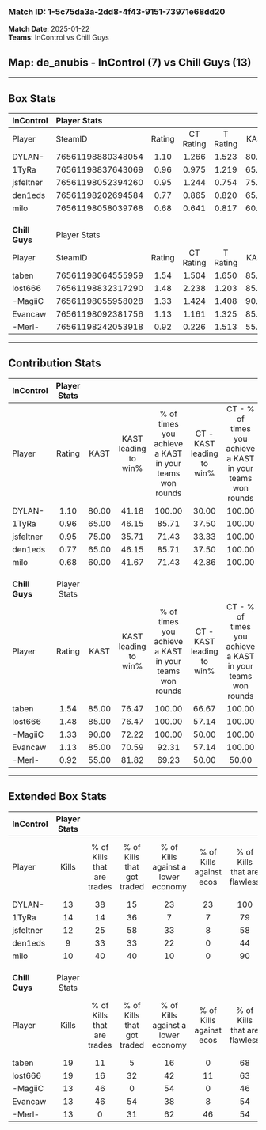 ### Match ID: 1-5c75da3a-2dd8-4f43-9151-73971e68dd20  
**Match Date**: 2025-01-22  
**Teams**: InControl vs Chill Guys  

## **Map**: de_anubis - InControl (7) vs Chill Guys (13)  
---  

## Box Stats  

| **InControl**  | Player Stats      |        |           |          |       |      |       |         |        |      |     |
| :- | :- | :-: | :-: | :-: | :-: | :-: | :-: | :-: | :-: | :-: | :-: |
| Player         | SteamID           | Rating | CT Rating | T Rating | KAST  | ADR  | Kills | Assists | Deaths | K/D  | HS% |
| DYLAN-         | 76561198880348054 |  1.10  |   1.266   |  1.523   | 80.00 | 83.8 |  13   |    4    |   15   | 0.87 | 46  |
| 1TyRa          | 76561198837643069 |  0.96  |   0.975   |  1.219   | 65.00 | 78.2 |  14   |    5    |   17   | 0.82 | 71  |
| jsfeltner      | 76561198052394260 |  0.95  |   1.244   |  0.754   | 75.00 | 80.3 |  12   |    4    |   17   | 0.71 | 58  |
| den1eds        | 76561198202694584 |  0.77  |   0.865   |  0.820   | 65.00 | 62.6 |   9   |    3    |   14   | 0.64 | 44  |
| milo           | 76561198058039768 |  0.68  |   0.641   |  0.817   | 60.00 | 45.3 |  10   |    1    |   15   | 0.67 | 50  |
|                |                   |        |           |          |       |      |       |         |        |      |     |
|                |                   |        |           |          |       |      |       |         |        |      |     |
|                |                   |        |           |          |       |      |       |         |        |      |     |
| **Chill Guys** | Player Stats      |        |           |          |       |      |       |         |        |      |     |
| Player         | SteamID           | Rating | CT Rating | T Rating | KAST  | ADR  | Kills | Assists | Deaths | K/D  | HS% |
| taben          | 76561198064555959 |  1.54  |   1.504   |  1.650   | 85.00 | 74.3 |  19   |    2    |   8    | 2.38 | 52  |
| lost666        | 76561198832317290 |  1.48  |   2.238   |  1.203   | 85.00 | 92.6 |  19   |    6    |   13   | 1.46 | 89  |
| -MagiiC        | 76561198055958028 |  1.33  |   1.424   |  1.408   | 90.00 | 81.0 |  13   |    7    |   9    | 1.44 | 53  |
| Evancaw        | 76561198092381756 |  1.13  |   1.161   |  1.325   | 85.00 | 65.4 |  13   |    4    |   13   | 1.00 | 30  |
| -Merl-         | 76561198242053918 |  0.92  |   0.226   |  1.513   | 55.00 | 89.1 |  13   |    7    |   16   | 0.81 | 53  |
---  

## Contribution Stats  

| **InControl**  | Player Stats |       |                      |                                                        |                           |                                                             |                          |                                                            |
| :- | :-: | :-: | :-: | :-: | :-: | :-: | :-: | :-: |
| Player         |    Rating    | KAST  | KAST leading to win% | % of times you achieve a KAST in your teams won rounds | CT - KAST leading to win% | CT - % of times you achieve a KAST in your teams won rounds | T - KAST leading to win% | T - % of times you achieve a KAST in your teams won rounds |
| DYLAN-         |     1.10     | 80.00 |        41.18         |                         100.00                         |           30.00           |                           100.00                            |          57.14           |                           100.00                           |
| 1TyRa          |     0.96     | 65.00 |        46.15         |                         85.71                          |           37.50           |                           100.00                            |          60.00           |                           75.00                            |
| jsfeltner      |     0.95     | 75.00 |        35.71         |                         71.43                          |           33.33           |                           100.00                            |          40.00           |                           50.00                            |
| den1eds        |     0.77     | 65.00 |        46.15         |                         85.71                          |           37.50           |                           100.00                            |          60.00           |                           75.00                            |
| milo           |     0.68     | 60.00 |        41.67         |                         71.43                          |           42.86           |                           100.00                            |          40.00           |                           50.00                            |
|                |              |       |                      |                                                        |                           |                                                             |                          |                                                            |
|                |              |       |                      |                                                        |                           |                                                             |                          |                                                            |
|                |              |       |                      |                                                        |                           |                                                             |                          |                                                            |
| **Chill Guys** | Player Stats |       |                      |                                                        |                           |                                                             |                          |                                                            |
| Player         |    Rating    | KAST  | KAST leading to win% | % of times you achieve a KAST in your teams won rounds | CT - KAST leading to win% | CT - % of times you achieve a KAST in your teams won rounds | T - KAST leading to win% | T - % of times you achieve a KAST in your teams won rounds |
| taben          |     1.54     | 85.00 |        76.47         |                         100.00                         |           66.67           |                           100.00                            |          81.82           |                           100.00                           |
| lost666        |     1.48     | 85.00 |        76.47         |                         100.00                         |           57.14           |                           100.00                            |          90.00           |                           100.00                           |
| -MagiiC        |     1.33     | 90.00 |        72.22         |                         100.00                         |           50.00           |                           100.00                            |          90.00           |                           100.00                           |
| Evancaw        |     1.13     | 85.00 |        70.59         |                         92.31                          |           57.14           |                           100.00                            |          80.00           |                           88.89                            |
| -Merl-         |     0.92     | 55.00 |        81.82         |                         69.23                          |           50.00           |                            50.00                            |          100.00          |                           77.78                            |
---  

## Extended Box Stats  

| **InControl**  | Player Stats |                            |                            |                                    |                         |                              |                                 |        |                             |                                     |                          |                               |                            |
| :- | :-: | :-: | :-: | :-: | :-: | :-: | :-: | :-: | :-: | :-: | :-: | :-: | :-: |
| Player         |    Kills     | % of Kills that are trades | % of Kills that got traded | % of Kills against a lower economy | % of Kills against ecos | % of Kills that are flawless | % of Kills that are close duels | Deaths | % of Deaths that get traded | % of Deaths against a lower economy | % of Deaths against ecos | % of Deaths that are flawless | % of Deaths that are close |
| DYLAN-         |      13      |             38             |             15             |                 23                 |           23            |             100              |                0                |   15   |             33              |                 20                  |            0             |              67               |             7              |
| 1TyRa          |      14      |             14             |             36             |                 7                  |            7            |              79              |                0                |   17   |             24              |                 24                  |            6             |              71               |             0              |
| jsfeltner      |      12      |             25             |             58             |                 33                 |            8            |              58              |               17                |   17   |             29              |                 24                  |            6             |              53               |             0              |
| den1eds        |      9       |             33             |             33             |                 22                 |            0            |              44              |                0                |   14   |             21              |                 21                  |            0             |              36               |             14             |
| milo           |      10      |             40             |             40             |                 10                 |            0            |              90              |                0                |   15   |              7              |                 20                  |            0             |              67               |             0              |
|                |              |                            |                            |                                    |                         |                              |                                 |        |                             |                                     |                          |                               |                            |
|                |              |                            |                            |                                    |                         |                              |                                 |        |                             |                                     |                          |                               |                            |
|                |              |                            |                            |                                    |                         |                              |                                 |        |                             |                                     |                          |                               |                            |
| **Chill Guys** | Player Stats |                            |                            |                                    |                         |                              |                                 |        |                             |                                     |                          |                               |                            |
| Player         |    Kills     | % of Kills that are trades | % of Kills that got traded | % of Kills against a lower economy | % of Kills against ecos | % of Kills that are flawless | % of Kills that are close duels | Deaths | % of Deaths that get traded | % of Deaths against a lower economy | % of Deaths against ecos | % of Deaths that are flawless | % of Deaths that are close |
| taben          |      19      |             11             |             5              |                 16                 |            0            |              68              |                0                |   8    |             25              |                 38                  |            0             |              75               |             0              |
| lost666        |      19      |             16             |             32             |                 42                 |           11            |              63              |               11                |   13   |             46              |                 38                  |            0             |              85               |             0              |
| -MagiiC        |      13      |             46             |             0              |                 54                 |            0            |              46              |                0                |   9    |             44              |                 22                  |            0             |              78               |             0              |
| Evancaw        |      13      |             46             |             54             |                 38                 |            8            |              54              |                8                |   13   |             38              |                 31                  |            0             |              62               |             8              |
| -Merl-         |      13      |             0              |             31             |                 62                 |           46            |              54              |                0                |   16   |             25              |                 31                  |            0             |              88               |             6              |
